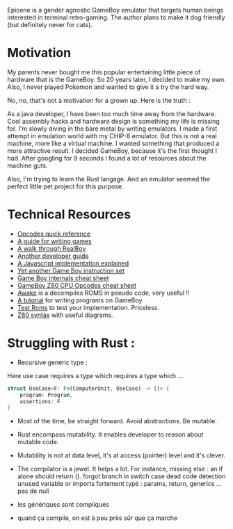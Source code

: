 Epicene is a gender agnostic GameBoy emulator that targets human beings 
interested in terminal retro-gaming. The author plans to make it dog
friendly (but definitely never for cats).

# Motivation

My parents never bought me this popular entertaining little piece of hardware
that is the GameBoy. So 20 years later, I decided to make my own.
Also, I never played Pokemon and wanted to give it a try the hard way.

No, no, that's not a motivation for a grown up. Here is the truth :
 
As a java developer, I have been too much time away from the hardware.
Cool assembly hacks and hardware design is something my life is missing for.
I'm slowly diving in the bare metal by writing emulators.
I made a first attempt in emulation world with my CHIP-8 emulator. But this
is not a real machine, more like a virtual machine. I wanted something that 
produced a more attractive result. I decided GameBoy, because it's the first
thought I had. After googling for 9 seconds I found a lot of resources 
about the machine guts. 

Also, I'm trying to learn the Rust langage. And an emulator seemed the perfect
little pet project for this purpose.
 
# Technical Resources

- [Opcodes quick reference](http://www.pastraiser.com/cpu/gameboy/gameboy_opcodes.html)
- [A guide for writing games](http://marc.rawer.de/Gameboy/Docs/GBCPUman.pdf)
- [A walk through RealBoy](https://realboyemulator.wordpress.com/)
- [Another developer guide](http://bgb.bircd.org/pandocs.htm)
- [A Javascript implementation explained](http://imrannazar.com/GameBoy-Emulation-in-JavaScript)
- [Yet another Game Boy instruction set](https://gist.github.com/sifton/4471555)
- [Game Boy internals cheat sheet](http://www.chrisantonellis.com/files/gameboy/gb-cribsheet.pdfhttp://www.chrisantonellis.com/files/gameboy/gb-cribsheet.pdf)
- [GameBoy Z80 CPU Opcodes cheat sheet](http://goldencrystal.free.fr/GBZ80Opcodes.pdf)
- [Awake]() is a decompiles ROMS in pseudo code, very useful !!
- [A tutorial](http://gameboy.mongenel.com/asmschool.html) for writing programs on GameBoy
- [Test Roms](http://gbdev.gg8.se/files/roms/blargg-gb-tests/) to test your implementation. Priceless.
- [Z80 syntax](http://www.z80.info/z80syntx.htm) with useful diagrams.

# Struggling with Rust :

- Recursive generic type :

Here use case requires a type which requires a type which ....

```rust
struct UseCase<F: Fn(ComputerUnit, UseCase) -> ()> {
    program: Program,
    assertions: F
}
```

- Most of the time, be straight forward. Avoid abstractions. Be mutable.

- Rust encompass mutability. It enables developer to reason about mutable code.

- Mutability is not at data level, it's at access (pointer) level and it's 
clever.

- The compilator is a jewel. It helps a lot. For instance, 
missing else : an if alone should return ().
forgot branch in switch case
dead code detection
unused variable or imports
fortement typé : params, return, generics ... 
pas de null

- les génériques sont compliqués

- quand ça compile, on est à peu près sûr que ça marche


